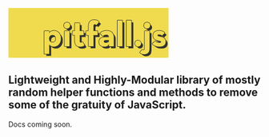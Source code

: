 ![pitfall.js logo](https://github.com/canarado/pitfall.js/blob/master/assets/pitfall_logo.png)
## Lightweight and Highly-Modular library of mostly random helper functions and methods to remove some of the gratuity of JavaScript.

Docs coming soon.